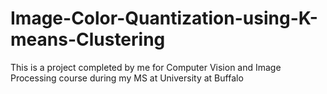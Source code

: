 # Image-Color-Quantization-using-K-means-Clustering
This is a project completed by me for Computer Vision and Image Processing course during my MS at University at Buffalo
